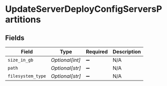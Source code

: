 # UpdateServerDeployConfigServersPartitions


## Fields

| Field              | Type               | Required           | Description        |
| ------------------ | ------------------ | ------------------ | ------------------ |
| `size_in_gb`       | *Optional[int]*    | :heavy_minus_sign: | N/A                |
| `path`             | *Optional[str]*    | :heavy_minus_sign: | N/A                |
| `filesystem_type`  | *Optional[str]*    | :heavy_minus_sign: | N/A                |